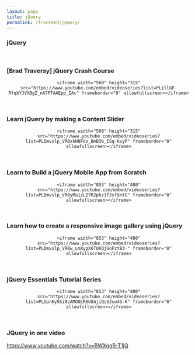 ```yaml
---
layout: page
title: jQuery
permalink: /frontend/jquery/
---
```



### jQuery


<br/>

### [Brad Traversy] jQuery Crash Course

<div align="center">

    <iframe width="560" height="315" src="https://www.youtube.com/embed/videoseries?list=PLillGF-RfqbYJVXBgZ_nA7FTAAEpp_IAc" frameborder="0" allowfullscreen></iframe>

</div>


<br/>

### Learn jQuery by making a Content Slider

<div align="center">

    <iframe width="560" height="315" src="https://www.youtube.com/embed/videoseries?list=PLDmvslp_VR0xkHNFdz_BmB3b_ISq-kvyP" frameborder="0" allowfullscreen></iframe>

</div>



<br/>

### Learn to Build a jQuery Mobile App from Scratch

<div align="center">

    <iframe width="853" height="480" src="https://www.youtube.com/embed/videoseries?list=PLDmvslp_VR0yMa1zLI7R2pkz1fJsfXntG" frameborder="0" allowfullscreen></iframe>

</div>

<br/>

### Learn how to create a responsive image gallery using jQuery

<div align="center">

    <iframe width="853" height="480" src="https://www.youtube.com/embed/videoseries?list=PLDmvslp_VR0w_LmXypX6TUKQjGoFztB3-" frameborder="0" allowfullscreen></iframe>

</div>



<br/>

### jQuery Essentials Tutorial Series

<div align="center">

    <iframe width="853" height="480" src="https://www.youtube.com/embed/videoseries?list=PLUpnKy5Si8zAMOOLR6U0AjiQsSJso4G-K" frameborder="0" allowfullscreen></iframe>

</div>


<br/>

### JQuery in one video
https://www.youtube.com/watch?v=BWXggB-T1jQ
